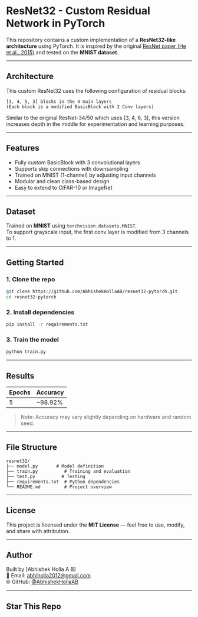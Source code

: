 # ResNet32 - Custom Residual Network in PyTorch

This repository contains a custom implementation of a **ResNet32-like architecture** using PyTorch. It is inspired by the original [ResNet paper (He et al., 2015)](https://arxiv.org/abs/1512.03385) and tested on the **MNIST dataset**.

---

## Architecture

This custom ResNet32 uses the following configuration of residual blocks:

```
[3, 4, 5, 3] blocks in the 4 main layers  
(Each block is a modified BasicBlock with 2 Conv layers)
```

Similar to the original ResNet-34/50 which uses [3, 4, 6, 3], this version increases depth in the middle for experimentation and learning purposes.

---

## Features

- Fully custom BasicBlock with 3 convolutional layers
- Supports skip connections with downsampling
- Trained on MNIST (1-channel) by adjusting input channels
- Modular and clean class-based design
- Easy to extend to CIFAR-10 or ImageNet

---

## Dataset

Trained on **MNIST** using `torchvision.datasets.MNIST`.  
To support grayscale input, the first conv layer is modified from 3 channels to 1.

---

## Getting Started

### 1. Clone the repo
```bash
git clone https://github.com/AbhishekHollaAB/resnet32-pytorch.git
cd resnet32-pytorch
```

### 2. Install dependencies
```bash
pip install -r requirements.txt
```

### 3. Train the model
```bash
python train.py
```

---

## Results

| Epochs | Accuracy |
|--------|----------|
| 5      | ~98.92%   |

> Note: Accuracy may vary slightly depending on hardware and random seed.

---

## File Structure

```
resnet32/
├── model.py       # Model definition
├── train.py          # Training and evaluation
├── test.py          # Testing
├── requirements.txt  # Python dependencies
└── README.md         # Project overview
```

---

## License

This project is licensed under the **MIT License** — feel free to use, modify, and share with attribution.

---

## Author

Built by [Abhishek Holla A B]  
📧 Email: abhiholla2012@gmail.com  
🌐 GitHub: [@AbhishekHollaAB](https://github.com/your-username)

---

## Star This Repo
